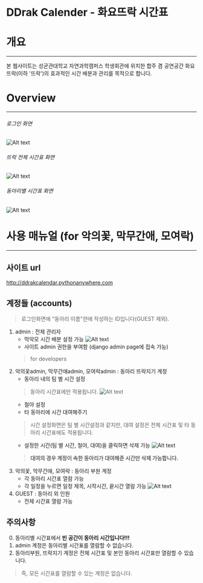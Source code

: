 DDrak Calender - 화요뜨락 시간표
===============================

# 개요
***
본 웹사이트는 성균관대학교 자연과학캠퍼스 학생회관에 위치한 합주 겸 공연공간 화요뜨락(이하 '뜨락')의 효과적인 시간 배분과 관리를 목적으로 합니다.

# Overview
***
###### 로그인 화면
![Alt text](/githubimages/login.png)

###### 뜨락 전체 시간표 화면
![Alt text](/githubimages/timetable_default.png)

###### 동아리별 시간표 화면
![Alt text](/githubimages/timetable_club.png)


# 사용 매뉴얼 (for 악의꽃, 막무간애, 모여락)
***
사이트 url
-------------------
<http://ddrakcalendar.pythonanywhere.com>

계정들 (accounts)
-------------------
> 로그인화면에 "동아리 이름"란에 작성하는 ID입니다(GUEST 제외).
1. admin : 전체 관리자
	* 막악모 시간 배분 설정 가능
	![Alt text](/githubimages/setTime.png)
	* 사이트 admin 권한을 부여함 (django admin page에 접속 가능)
	> for developers
2.  악의꽃admin, 막무간애admin, 모여락admin : 동아리 뜨락지기 계정
	* 동아리 내의 팀 별 시간 설정
	> 동아리 시간표에만 적용됩니다.
	![Alt text](/githubimages/set_club_time.png)
	* 철야 설정
	* 타 동아리에 시간 대여해주기
	> 시간 설정화면은 팀 별 시간설정과 같지만, 대여 설정은 전체 시간표 및 타 동아리 시간표에도 적용됩니다.
	* 설정한 시간(팀 별 시간, 철야, 대여)을 클릭하면 삭제 가능
	![Alt text](/githubimages/delete_event.png)
	> __대여의 경우 계정이 속한 동아리가 대여해준 시간만 삭제 가능합니다.__
3. 악의꽃, 막무간애, 모여락 : 동아리 부원 계정
	* 각 동아리 시간표 열람 가능
	* 각 일정을 누르면 일정 제목, 시작시간, 끝시간 열람 가능
	![Alt text](/githubimages/see_event.png)
4. GUEST : 동아리 외 인원
	* 전체 시간표 열람 가능

주의사항
-------------------
0. 동아리별 시간표에서 __빈 공간이 동아리 시간입니다!!!__
1. admin 계정은 동아리별 시간표를 열람할 수 없습니다.
2. 동아리부원, 뜨락지기 계정은 전체 시간표 및 본인 동아리 시간표만 열람할 수 있습니다.
> 즉, 모든 시간표를 열람할 수 있는 계정은 없습니다.
